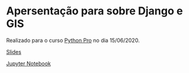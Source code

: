 # Apersentação para sobre Django e GIS

Realizado para o curso [Python Pro](https://www.python.pro.br/) no dia 15/06/2020.

[Slides](./PythonPro-GIS.pdf)

[Jupyter Notebook](./work/GeoDjango.ipynb)